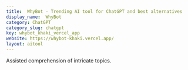 ```yaml
---
title:  WhyBot - Trending AI tool for ChatGPT and best alternatives
display_name:  WhyBot
category: ChatGPT
category_slug: chatgpt
key: whybot_khaki_vercel_app
website: https://whybot-khaki.vercel.app/
layout: aitool
---
```


Assisted comprehension of intricate topics.
